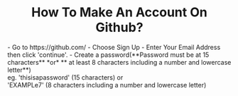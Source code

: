 <h1 align="center">How To Make An Account On Github?</h1>
- Go to https://github.com/
- Choose Sign Up
- Enter Your Email Address then click 'continue'.
- Create a password(**Password must be at 15 characters** *or* ** at least 8 characters including a number and lowercase letter**) <br> eg. 'thisisapassword' (15 characters) or <br> 'EXAMPLe7' (8 characters including a number and lowercase letter)
